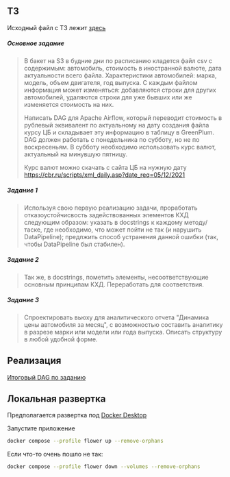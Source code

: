 ## ТЗ

Исходный файл с ТЗ лежит [здесь](./test.md)

##### Основное задание
> В бакет на S3 в будние дни по расписанию кладется файл csv с содержимым: автомобиль, стоимость в иностранной валюте, дата актуальности всего файла. Характеристики автомобилей: марка, модель, объем двигателя, год выпуска. С каждым файлом информация может изменяться: добавляются строки для других автомобилей, удаляются строки для уже бывших или же изменяется стоимость на них.
>
> Написать DAG для Apache Airflow, который переводит стоимость в рублевый эквивалент по актуальному на дату создания файла курсу ЦБ и складывает эту информацию в таблицу в GreenPlum. DAG должен работать с понедельника по субботу, но не по воскресеньям. В субботу необходимо использовать курс валют, актуальный на минувшую пятницу.
>
> Курс валют можно скачать с сайта ЦБ на нужную дату https://cbr.ru/scripts/xml_daily.asp?date_req=05/12/2021

##### Задание 1
> Используя свою первую реализацию задачи, проработать отказоустойчисвость задействованных элементов КХД следующим образом: указать в docstrings к каждому методу/таске, где необходимо, что может пойти не так (и нарушить DataPipeline); предлжить способ устранения данной ошибки (так, чтобы DataPipeline был стабилен).

##### Задание 2
> Так же, в docstrings, пометить элементы, несоответствующие основным принципам КХД. Переработать для соответствия.

##### Задание 3
> Спроектировать вьюху для аналитического отчета "Динамика цены автомобиля за месяц", с возможностью составить аналитику в разрезе марки или модели или года выпуска. Описать структуру в любой удобной форме.

## Реализация

[Итоговый DAG по заданию](./dags/cars_exam/merge_gp.py)

## Локальная развертка

Предполагается развертка под [Docker Desktop](https://www.docker.com/)

Запустите приложение
```bash
docker compose --profile flower up --remove-orphans
```

Если что-то очень пошло не так:
```bash
docker compose --profile flower down --volumes --remove-orphans
```
